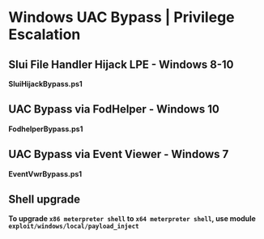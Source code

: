 # Windows UAC Bypass | Privilege Escalation

## Slui File Handler Hijack LPE - Windows 8-10
**SluiHijackBypass.ps1**


## UAC Bypass via FodHelper - Windows 10
**FodhelperBypass.ps1**


## UAC Bypass via Event Viewer - Windows 7
**EventVwrBypass.ps1**


## Shell upgrade
**To upgrade ```x86 meterpreter shell``` to ```x64 meterpreter shell```, use module ```exploit/windows/local/payload_inject```**
